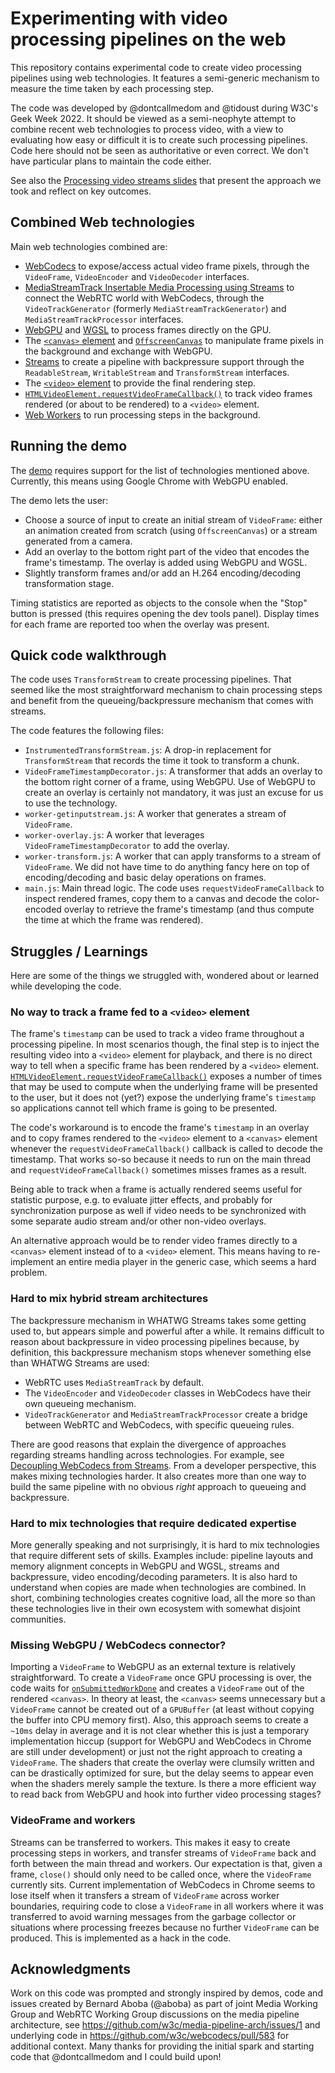 # Experimenting with video processing pipelines on the web

This repository contains experimental code to create video processing pipelines using web technologies. It features a semi-generic mechanism to measure the time taken by each processing step.

The code was developed by @dontcallmedom and @tidoust during W3C's Geek Week 2022. It should be viewed as a semi-neophyte attempt to combine recent web technologies to process video, with a view to evaluating how easy or difficult it is to create such processing pipelines. Code here should not be seen as authoritative or even correct. We don't have particular plans to maintain the code either.

See also the [Processing video streams slides](https://www.w3.org/2022/Talks/fd-media-tests/) that present the approach we took and reflect on key outcomes.


## Combined Web technologies

Main web technologies combined are:

- [WebCodecs](https://www.w3.org/TR/webcodecs/) to expose/access actual video frame pixels, through the `VideoFrame`, `VideoEncoder` and `VideoDecoder` interfaces.
- [MediaStreamTrack Insertable Media Processing using Streams](https://www.w3.org/TR/mediacapture-transform/) to connect the WebRTC world with WebCodecs, through the `VideoTrackGenerator` (formerly `MediaStreamTrackGenerator`) and `MediaStreamTrackProcessor` interfaces.
- [WebGPU](https://www.w3.org/TR/webgpu/) and [WGSL](https://www.w3.org/TR/WGSL/) to process frames directly on the GPU.
- The [`<canvas>` element](https://html.spec.whatwg.org/multipage/canvas.html#the-canvas-element) and [`OffscreenCanvas`](https://html.spec.whatwg.org/multipage/canvas.html#the-offscreencanvas-interface) to manipulate frame pixels in the background and exchange with WebGPU.
- [Streams](https://streams.spec.whatwg.org/) to create a pipeline with backpressure support through the `ReadableStream`, `WritableStream` and `TransformStream` interfaces.
- The [`<video>` element](https://html.spec.whatwg.org/multipage/media.html#the-video-element) to provide the final rendering step.
- [`HTMLVideoElement.requestVideoFrameCallback()`](https://wicg.github.io/video-rvfc/) to track video frames rendered (or about to be rendered) to a `<video>` element.
- [Web Workers](https://html.spec.whatwg.org/multipage/workers.html#workers) to run processing steps in the background.


## Running the demo

The [demo](https://tidoust.github.io/media-tests/) requires support for the list of technologies mentioned above. Currently, this means using Google Chrome with WebGPU enabled.

The demo lets the user:
- Choose a source of input to create an initial stream of `VideoFrame`: either an animation created from scratch (using `OffscreenCanvas`) or a stream generated from a camera.
- Add an overlay to the bottom right part of the video that encodes the frame's timestamp. The overlay is added using WebGPU and WGSL.
- Slightly transform frames and/or add an H.264 encoding/decoding transformation stage.

Timing statistics are reported as objects to the console when the "Stop" button is pressed (this requires opening the dev tools panel). Display times for each frame are reported too when the overlay was present.


## Quick code walkthrough

The code uses `TransformStream` to create processing pipelines. That seemed like the most straightforward mechanism to chain processing steps and benefit from the queueing/backpressure mechanism that comes with streams.

The code features the following files:

- `InstrumentedTransformStream.js`: A drop-in replacement for `TransformStream` that records the time it took to transform a chunk.
- `VideoFrameTimestampDecorator.js`: A transformer that adds an overlay to the bottom right corner of a frame, using WebGPU. Use of WebGPU to create an overlay is certainly not mandatory, it was just an excuse for us to use the technology.
- `worker-getinputstream.js`: A worker that generates a stream of `VideoFrame`.
- `worker-overlay.js`: A worker that leverages `VideoFrameTimestampDecorator` to add the overlay.
- `worker-transform.js`: A worker that can apply transforms to a stream of `VideoFrame`. We did not have time to do anything fancy here on top of encoding/decoding and basic delay operations on frames.
- `main.js`: Main thread logic. The code uses `requestVideoFrameCallback` to inspect rendered frames, copy them to a canvas and decode the color-encoded overlay to retrieve the frame's timestamp (and thus compute the time at which the frame was rendered).


## Struggles / Learnings

Here are some of the things we struggled with, wondered about or learned while developing the code.


### No way to track a frame fed to a `<video>` element

The frame's `timestamp` can be used to track a video frame throughout a processing pipeline. In most scenarios though, the final step is to inject the resulting video into a `<video>` element for playback, and there is no direct way to tell when a specific frame has been rendered by a `<video>` element. [`HTMLVideoElement.requestVideoFrameCallback()`](https://wicg.github.io/video-rvfc/) exposes a number of times that may be used to compute when the underlying frame will be presented to the user, but it does not (yet?) expose the underlying frame's `timestamp` so applications cannot tell which frame is going to be presented.

The code's workaround is to encode the frame's `timestamp` in an overlay and to copy frames rendered to the `<video>` element to a `<canvas>` element whenever the `requestVideoFrameCallback()` callback is called to decode the timestamp. That works so-so because it needs to run on the main thread and `requestVideoFrameCallback()` sometimes misses frames as a result.

Being able to track when a frame is actually rendered seems useful for statistic purpose, e.g. to evaluate jitter effects, and probably for synchronization purpose as well if video needs to be synchronized with some separate audio stream and/or other non-video overlays.

An alternative approach would be to render video frames directly to a `<canvas>` element instead of to a `<video>` element. This means having to re-implement an entire media player in the generic case, which seems a hard problem.


### Hard to mix hybrid stream architectures

The backpressure mechanism in WHATWG Streams takes some getting used to, but appears simple and powerful after a while. It remains difficult to reason about backpressure in video processing pipelines because, by definition, this backpressure mechanism stops whenever something else than WHATWG Streams are used:

- WebRTC uses `MediaStreamTrack` by default.
- The `VideoEncoder` and `VideoDecoder` classes in WebCodecs have their own queueing mechanism.
- `VideoTrackGenerator` and `MediaStreamTrackProcessor` create a bridge between WebRTC and WebCodecs, with specific queueing rules.

There are good reasons that explain the divergence of approaches regarding streams handling across technologies. For example, see [Decoupling WebCodecs from Streams](https://docs.google.com/document/d/10S-p3Ob5snRMjBqpBf5oWn6eYij1vos7cujHoOCCCAw/edit#). From a developer perspective, this makes mixing technologies harder. It also creates more than one way to build the same pipeline with no obvious *right* approach to queueing and backpressure.


### Hard to mix technologies that require dedicated expertise

More generally speaking and not surprisingly, it is hard to mix technologies that require different sets of skills. Examples include: pipeline layouts and memory alignment concepts in WebGPU and WGSL, streams and backpressure, video encoding/decoding parameters. It is also hard to understand when copies are made when technologies are combined. In short, combining technologies creates cognitive load, all the more so than these technologies live in their own ecosystem with somewhat disjoint communities.


### Missing WebGPU / WebCodecs connector?

Importing a `VideoFrame` to WebGPU as an external texture is relatively straightforward. To create a `VideoFrame` once GPU processing is over, the code waits for [`onSubmittedWorkDone`](https://www.w3.org/TR/webgpu/#dom-gpuqueue-onsubmittedworkdone) and creates a `VideoFrame` out of the rendered `<canvas>`. In theory at least, the `<canvas>` seems unnecessary but a `VideoFrame` cannot be created out of a `GPUBuffer` (at least without copying the buffer into CPU memory first). Also, this approach seems to create a `~10ms` delay in average and it is not clear whether this is just a temporary implementation hiccup (support for WebGPU and WebCodecs in Chrome are still under development) or just not the right approach to creating a `VideoFrame`. The shaders that create the overlay were clumsily written and can be drastically optimized for sure, but the delay seems to appear even when the shaders merely sample the texture. Is there a more efficient way to read back from WebGPU and hook into further video processing stages?


### VideoFrame and workers

Streams can be transferred to workers. This makes it easy to create processing steps in workers, and transfer streams of `VideoFrame` back and forth between the main thread and workers. Our expectation is that, given a frame, `close()` should only need to be called once, where the `VideoFrame` currently sits. Current implementation of WebCodecs in Chrome seems to lose itself when it transfers a stream of `VideoFrame` across worker boundaries, requiring code to close a `VideoFrame` in all workers where it was transferred to avoid warning messages from the garbage collector or situations where processing freezes because no further `VideoFrame` can be produced. This is implemented as a hack in the code.


## Acknowledgments

Work on this code was prompted and strongly inspired by demos, code and issues created by Bernard Aboba (@aboba) as part of joint Media Working Group and WebRTC Working Group discussions on the media pipeline architecture, see https://github.com/w3c/media-pipeline-arch/issues/1 and underlying code in https://github.com/w3c/webcodecs/pull/583 for additional context. Many thanks for providing the initial spark and starting code that @dontcallmedom and I could build upon!
